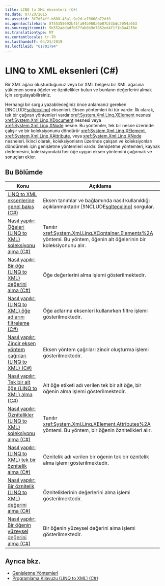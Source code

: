 ```yaml
---
title: LINQ to XML eksenleri (C#)
ms.date: 07/20/2015
ms.assetid: 3f7d54ff-b608-43a1-9e2d-e70668b72df8
ms.openlocfilehash: 8755355692b45fa04b960a6b07b53bdc3054a653
ms.sourcegitcommit: 9b552addadfb57fab0b9e7852ed4f1f1b8a42f8e
ms.translationtype: MT
ms.contentlocale: tr-TR
ms.lasthandoff: 04/23/2019
ms.locfileid: "61701794"
---
```

# <a name="linq-to-xml-axes-c"></a>LINQ to XML eksenleri (C#)
Bir XML ağacı oluşturduğunuz veya bir XML belgesi bir XML ağacına yüklenen sonra öğeler ve öznitelikler bulun ve bunların değerlerini almak için sorgulayabilirsiniz.  
  
 Herhangi bir sorgu yazabileceğiniz önce anlamanız gereken [!INCLUDE[sqltecxlinq](~/includes/sqltecxlinq-md.md)] eksenleri. Eksen yöntemleri iki tür vardır: İlk olarak, tek bir çağıran yöntemleri vardır <xref:System.Xml.Linq.XElement> nesnesi <xref:System.Xml.Linq.XDocument> nesnesi veya <xref:System.Xml.Linq.XNode> nesne. Bu yöntemler, tek bir nesne üzerinde çalışır ve bir koleksiyonunu döndürür <xref:System.Xml.Linq.XElement>, <xref:System.Xml.Linq.XAttribute>, veya <xref:System.Xml.Linq.XNode> nesneleri. İkinci olarak, koleksiyonların üzerinde çalışan ve koleksiyonları döndürmek için genişletme yöntemleri vardır. Genişletme yöntemleri, kaynak derlemesini, koleksiyondaki her öğe uygun eksen yöntemini çağırmak ve sonuçları ekler.  
  
## <a name="in-this-section"></a>Bu Bölümde  
  
|Konu|Açıklama|  
|-----------|-----------------|  
|[LINQ to XML eksenlerine genel bakış (C#)](../../../../csharp/programming-guide/concepts/linq/linq-to-xml-axes-overview.md)|Eksen tanımlar ve bağlamında nasıl kullanıldığı açıklanmaktadır [!INCLUDE[sqltecxlinq](~/includes/sqltecxlinq-md.md)] sorgular.|  
|[Nasıl yapılır: Öğeleri (LINQ to XML) koleksiyonu alma (C#)](../../../../csharp/programming-guide/concepts/linq/how-to-retrieve-a-collection-of-elements-linq-to-xml.md)|Tanıtır <xref:System.Xml.Linq.XContainer.Elements%2A> yöntemi. Bu yöntem, öğenin alt öğelerinin bir koleksiyonunu alır.|  
|[Nasıl yapılır: Bir öğe (LINQ to XML) değerini alma (C#)](../../../../csharp/programming-guide/concepts/linq/how-to-retrieve-the-value-of-an-element-linq-to-xml.md)|Öğe değerlerini alma işlemi gösterilmektedir.|  
|[Nasıl yapılır: (LINQ to XML) öğe adlarını filtreleme (C#)](../../../../csharp/programming-guide/concepts/linq/how-to-filter-on-element-names-linq-to-xml.md)|Öğe adlarına eksenleri kullanırken filtre işlemi gösterilmektedir.|  
|[Nasıl yapılır: Zincir eksen yöntem çağrıları (LINQ to XML) (C#)](../../../../csharp/programming-guide/concepts/linq/how-to-chain-axis-method-calls-linq-to-xml.md)|Eksen yöntem çağrıları zincir oluşturma işlemi gösterilmektedir.|  
|[Nasıl yapılır: Tek bir alt öğe (LINQ to XML) alma (C#)](../../../../csharp/programming-guide/concepts/linq/how-to-retrieve-a-single-child-element-linq-to-xml.md)|Alt öğe etiketi adı verilen tek bir alt öğe, bir öğenin alma işlemi gösterilmektedir.|  
|[Nasıl yapılır: Öznitelikler (LINQ to XML) koleksiyonu alma (C#)](../../../../csharp/programming-guide/concepts/linq/how-to-retrieve-a-collection-of-attributes-linq-to-xml.md)|Tanıtır <xref:System.Xml.Linq.XElement.Attributes%2A> yöntemi. Bu yöntem, bir öğenin öznitelikleri alır.|  
|[Nasıl yapılır: (LINQ to XML) tek bir öznitelik alma (C#)](../../../../csharp/programming-guide/concepts/linq/how-to-retrieve-a-single-attribute-linq-to-xml.md)|Öznitelik adı verilen bir öğenin tek bir öznitelik alma işlemi gösterilmektedir.|  
|[Nasıl yapılır: Bir öznitelik (LINQ to XML) değerini alma (C#)](../../../../csharp/programming-guide/concepts/linq/how-to-retrieve-the-value-of-an-attribute-linq-to-xml.md)|Özniteliklerinin değerlerini alma işlemi gösterilmektedir.|  
|[Nasıl yapılır: Bir öğenin yüzeysel değerini alma (C#)](../../../../csharp/programming-guide/concepts/linq/how-to-retrieve-the-shallow-value-of-an-element.md)|Bir öğenin yüzeysel değerini alma işlemi gösterilmektedir.|  
  
## <a name="see-also"></a>Ayrıca bkz.

- [Genişletme Yöntemleri](../../../../csharp/programming-guide/classes-and-structs/extension-methods.md)
- [Programlama Kılavuzu (LINQ to XML) (C#)](../../../../csharp/programming-guide/concepts/linq/programming-guide-linq-to-xml.md)
